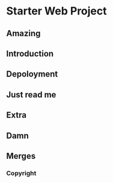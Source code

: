# Starter Web Project

## Amazing

## Introduction

## Depoloyment

## Just read me

## Extra

## Damn
## Merges
### Copyright
